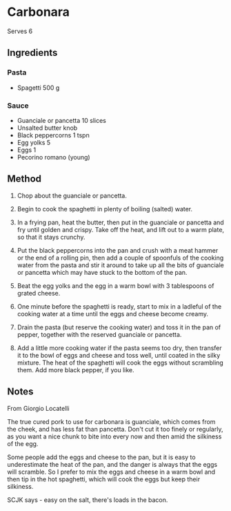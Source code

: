 # Carbonara

Serves 6

## Ingredients

### Pasta

- Spagetti 500 g

### Sauce

- Guanciale or pancetta 10 slices
- Unsalted butter knob
- Black peppercorns 1 tspn
- Egg yolks 5
- Eggs 1
- Pecorino romano (young)

## Method

1. Chop about the guanciale or pancetta.

2. Begin to cook the spaghetti in plenty of boiling (salted) water.

3. In a frying pan, heat the butter, then put in the guanciale or pancetta and fry until golden and crispy. Take off the heat, and lift out to a warm plate, so that it stays crunchy.

4. Put the black peppercorns into the pan and crush with a meat hammer or the end of a rolling pin, then add a couple of spoonfuls of the cooking water from the pasta and stir it around to take up all the bits of guanciale or pancetta which may have stuck to the bottom of the pan.

5. Beat the egg yolks and the egg in a warm bowl with 3 tablespoons of grated cheese.

6. One minute before the spaghetti is ready, start to mix in a ladleful of the cooking water at a time until the eggs and cheese become creamy.

7. Drain the pasta (but reserve the cooking water) and toss it in the pan of pepper, together with the reserved guanciale or pancetta.

8. Add a little more cooking water if the pasta seems too dry, then transfer it to the bowl of eggs and cheese and toss well, until coated in the silky mixture. The heat of the spaghetti will cook the eggs without scrambling them. Add more black pepper, if you like.

## Notes

From Giorgio Locatelli

The true cured pork to use for carbonara is guanciale, which comes from the cheek, and has less fat than pancetta. Don't cut it too finely or regularly, as you want a nice chunk to bite into every now and then amid the silkiness of the egg.

Some people add the eggs and cheese to the pan, but it is easy to underestimate the heat of the pan, and the danger is always that the eggs will scramble. So I prefer to mix the eggs and cheese in a warm bowl and then tip in the hot spaghetti, which will cook the eggs but keep their silkiness.

SCJK says - easy on the salt, there's loads in the bacon.
